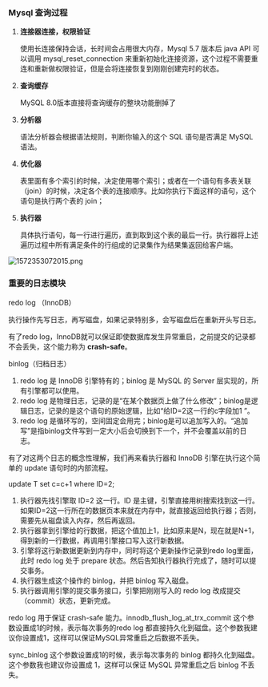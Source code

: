 ### Mysql 查询过程

1. **连接器连接，权限验证**

   使用长连接保持会话，长时间会占用很大内存，Mysql 5.7 版本后 java API 可以调用 mysql_reset_connection 来重新初始化连接资源，这个过程不需要重连和重新做权限验证，但是会将连接恢复到刚刚创建完时的状态。

2. **查询缓存**

   MySQL 8.0版本直接将查询缓存的整块功能删掉了

3. **分析器**

   语法分析器会根据语法规则，判断你输入的这个 SQL 语句是否满足 MySQL 语法。

4. **优化器**

   表里面有多个索引的时候，决定使用哪个索引；或者在一个语句有多表关联（join）的时候，决定各个表的连接顺序。比如你执行下面这样的语句，这个语句是执行两个表的 join；

5. **执行器**

   具体执行语句，每一行进行遍历，直到取到这个表的最后一行。执行器将上述遍历过程中所有满足条件的行组成的记录集作为结果集返回给客户端。


![1572353072015.png](https://gitee.com/linqin07/pic/raw/master/1572353072015.png)

### 重要的日志模块

redo log （InnoDB）

执行操作先写日志，再写磁盘，如果记录特别多，会写磁盘后在重新开头写日志。

有了redo log，InnoDB就可以保证即使数据库发生异常重启，之前提交的记录都不会丢失，这个能力称为 **crash-safe**。

binlog（归档日志）

1. redo log 是 InnoDB 引擎特有的；binlog 是 MySQL 的 Server 层实现的，所有引擎都可以使用。
2. redo log 是物理日志，记录的是“在某个数据页上做了什么修改”；binlog是逻辑日志，记录的是这个语句的原始逻辑，比如“给ID=2这一行的c字段加1 ”。
3. redo log 是循环写的，空间固定会用完；binlog是可以追加写入的。“追加写”是指binlog文件写到一定大小后会切换到下一个，并不会覆盖以前的日志。

有了对这两个日志的概念性理解，我们再来看执行器和 InnoDB 引擎在执行这个简单的 update 语句时的内部流程。

update T set c=c+1 where ID=2;

1. 执行器先找引擎取 ID=2 这一行。ID 是主键，引擎直接用树搜索找到这一行。如果ID=2这一行所在的数据页本来就在内存中，就直接返回给执行器；否则，需要先从磁盘读入内存，然后再返回。
2. 执行器拿到引擎给的行数据，把这个值加上1，比如原来是N，现在就是N+1，得到新的一行数据，再调用引擎接口写入这行新数据。
3. 引擎将这行新数据更新到内存中，同时将这个更新操作记录到redo log里面，此时 redo log 处于 prepare 状态。然后告知执行器执行完成了，随时可以提交事务。
4. 执行器生成这个操作的 binlog，并把 binlog 写入磁盘。
5. 执行器调用引擎的提交事务接口，引擎把刚刚写入的 redo log 改成提交（commit）状态，更新完成。

redo log 用于保证 crash-safe 能力。innodb_flush_log_at_trx_commit 这个参数设置成1的时候，表示每次事务的redo log 都直接持久化到磁盘。这个参数我建议你设置成1，这样可以保证MySQL异常重启之后数据不丢失。

sync_binlog 这个参数设置成1的时候，表示每次事务的 binlog 都持久化到磁盘。这个参数我也建议你设置成 1，这样可以保证 MySQL 异常重启之后 binlog 不丢失。